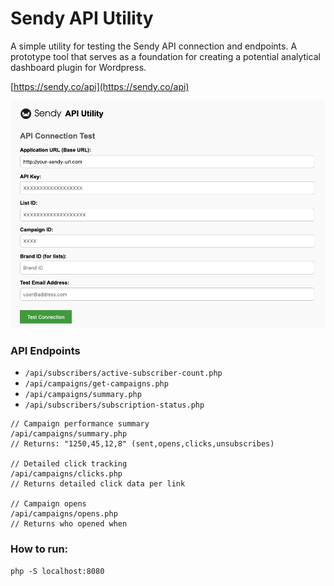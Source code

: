 # Sendy API Utility

A simple utility for testing the Sendy API connection and endpoints. A prototype tool that serves as a foundation for creating a potential analytical dashboard plugin for Wordpress.

[https://sendy.co/api](https://sendy.co/api)

![Screenshot of Sendy API Utility](screenshot.png)

### API Endpoints

- `/api/subscribers/active-subscriber-count.php`
- `/api/campaigns/get-campaigns.php`
- `/api/campaigns/summary.php`
- `/api/subscribers/subscription-status.php`

```
// Campaign performance summary
/api/campaigns/summary.php
// Returns: "1250,45,12,8" (sent,opens,clicks,unsubscribes)

// Detailed click tracking  
/api/campaigns/clicks.php
// Returns detailed click data per link

// Campaign opens
/api/campaigns/opens.php  
// Returns who opened when
```

### How to run:

`php -S localhost:8080`